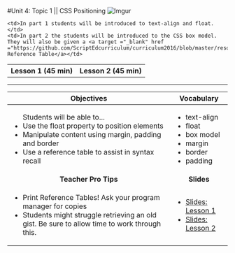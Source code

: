 #Unit 4: Topic 1 || CSS Positioning
 ![Imgur](https://i.imgur.com/ghMzqaf.png)
 
<table>
<tr>
	<th>Lesson 1 (45 min)</th>
	<th>Lesson 2 (45 min)</th>
</tr>
<tr>

	<td>In part 1 students will be introduced to text-align and float. </td>
	<td>In part 2 the students will be introduced to the CSS box model. They will also be given a <a target ="_blank" href ="https://github.com/ScriptEdcurriculum/curriculum2016/blob/master/resources/ScriptEdReferenceTable2016.pdf">ScriptEd Reference Table</a></td>
</tr>
</table>

***


| Objectives | Vocabulary |
|-------|-------|
| <ul>Students will be able to...<li> Use the float property to position elements</li> <li>Manipulate content using margin, padding and border</li> <li>Use a reference table to assist in syntax recall</li> </ul>  | <ul> <li>text-align</li> <li>float</li> <li>box model</li> <li>margin</li><li>border</li><li>padding</li></ul> | 
| <center> **Teacher Pro Tips** </center> |<center> **Slides** </center> |
|<ul><li>Print Reference Tables! Ask your program manager for copies</li> <li>Students might struggle retrieving an old gist. Be sure to allow time to work through this.</li></ul>| <ul><li><a href = "https://docs.google.com/presentation/d/1Janj66gaRWaXFtr9EnxK2l7LBk-_CnH4EUnf0YtPI-k/edit#slide=id.g12ee5b58a7_0_0" target="_blank">Slides: Lesson 1</a></li> <li> <a href = "https://docs.google.com/presentation/d/1Janj66gaRWaXFtr9EnxK2l7LBk-_CnH4EUnf0YtPI-k/edit#slide=id.g1349ad4351_0_149" target="_blank">Slides: Lesson 2</a></li></ul> |


